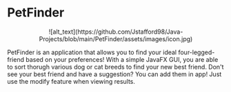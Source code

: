 # PetFinder
<p align="center">
![alt_text](https://github.com/Jstafford98/Java-Projects/blob/main/PetFinder/assets/images/icon.jpg)
</p>
PetFinder is an application that allows you to find your ideal four-legged-friend based on your preferences! 
With a simple JavaFX GUI, you are able to sort thorugh various dog or cat breeds to find your new best friend.
Don't see your best friend and have a suggestion? You can add them in app! Just use the modify feature when viewing results.
